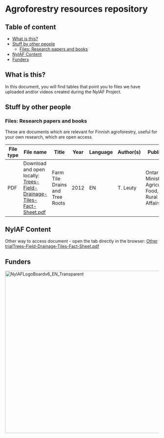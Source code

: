 # Agroforestry resources repository
## Table of content
  * [What is this?](#what-is-this-)
  * [Stuff by other people](#stuff-by-other-people)
    + [Files: Research papers and books](#files--research-papers-and-books)
  * [NylAF Content](#nylaf-content)
  * [Funders](#funders)
    
## What is this? 
In this document, you will find tables that point you to files we have uploaded and/or videos created during the NylAF Project.
## Stuff by other people
### Files: Research papers and books
These are documents which are relevant for Finnish agroforestry, useful for your own research, which are open access

| File type | File name | Title | Year | Language | Author(s) | Publisher | Keywords | Link |
| --------- | --------- | ----- | ---- | -------- | --------- | --------- | ----------- | -----|
| PDF | Download and open locally: [Trees-Field-Drainage-Tiles-Fact-Sheet.pdf](https://github.com/user-attachments/files/23018154/Trees-Field-Drainage-Tiles-Fact-Sheet.pdf) | Farm Tile Drains and Tree Roots | 2012 | EN | T. Leuty | Ontario Ministry of Agriculture, Food, and Rural Affairs | Impact of trees on tile drainage systems | https://www.ontario.ca/page/farm-drainage-systems-and-tree-roots |

## NylAF Content
Other way to access document - open the tab directly in the browser: [Other trial](Trees-Field-Drainage-Tiles-Fact-Sheet.pdf)[Trees-Field-Drainage-Tiles-Fact-Sheet.pdf]()


## Funders
<img width="2394" height="532" alt="NylAFLogoBoardv6_EN_Transparent" src="https://github.com/user-attachments/assets/40a9e95e-872b-4cc9-9b3a-78ffb54e8e69" />
